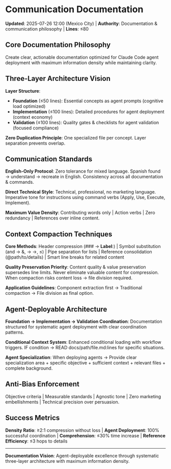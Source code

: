 # Communication Documentation

**Updated**: 2025-07-26 12:00 (Mexico City) | **Authority**: Documentation & communication philosophy | **Lines**: ≤80

## Core Documentation Philosophy
Create clear, actionable documentation optimized for Claude Code agent deployment with maximum information density while maintaining clarity.

## Three-Layer Architecture Vision

**Layer Structure**: 
- **Foundation** (≤50 lines): Essential concepts as agent prompts (cognitive load optimized)
- **Implementation** (≤100 lines): Detailed procedures for agent deployment (context economy)
- **Validation** (≤100 lines): Quality gates & checklists for agent validation (focused compliance)

**Zero Duplication Principle**: One specialized file per concept. Layer separation prevents overlap.

## Communication Standards

**English-Only Protocol**: Zero tolerance for mixed language. Spanish found → understand → recreate in English. Consistency across all documentation & commands.

**Direct Technical Style**: Technical, professional, no marketing language. Imperative tone for instructions using command verbs (Apply, Use, Execute, Implement).

**Maximum Value Density**: Contributing words only | Action verbs | Zero redundancy | References over inline content.

## Context Compaction Techniques

**Core Methods**: Header compression (### → **Label**:) | Symbol substitution (and → &, → →, ≤) | Pipe separation for lists | Reference consolidation (@path/to/details) | Smart line breaks for related content

**Quality Preservation Priority**: Content quality & value preservation supersedes line limits. Never eliminate valuable content for compression. When compaction risks content loss → file division required.

**Application Guidelines**: Component extraction first → Traditional compaction → File division as final option.

## Agent-Deployable Architecture

**Foundation → Implementation → Validation Coordination**: Documentation structured for systematic agent deployment with clear coordination patterns.

**Conditional Context System**: Enhanced conditional loading with workflow triggers. IF condition → READ docs/path/file.md:lines for specific situations.

**Agent Specialization**: When deploying agents → Provide clear specialization area + specific objective + sufficient context + relevant files + complete background.

## Anti-Bias Enforcement
Objective criteria | Measurable standards | Agnostic tone | Zero marketing embellishments | Technical precision over persuasion.

## Success Metrics
**Density Ratio**: ≥2:1 compression without loss | **Agent Deployment**: 100% successful coordination | **Comprehension**: ≤30% time increase | **Reference Efficiency**: ≤3 hops to details

---

**Documentation Vision**: Agent-deployable excellence through systematic three-layer architecture with maximum information density.